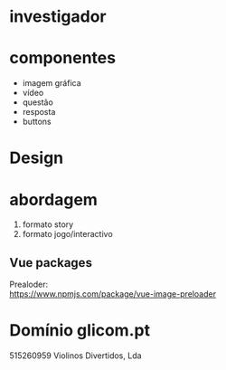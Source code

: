 # investigador


# componentes
- imagem gráfica
- vídeo
- questão
- resposta
- buttons

# Design


# abordagem
1. formato story
2. formato jogo/interactivo


## Vue packages
Prealoder:  
https://www.npmjs.com/package/vue-image-preloader




# Domínio glicom.pt
515260959
Violinos Divertidos, Lda